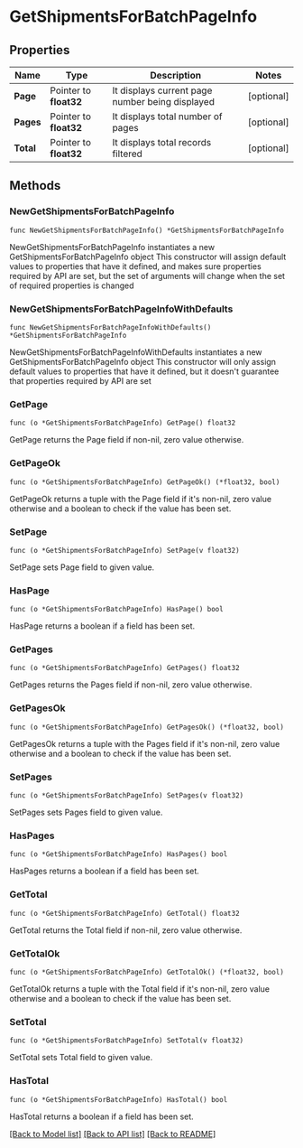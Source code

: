 # GetShipmentsForBatchPageInfo

## Properties

Name | Type | Description | Notes
------------ | ------------- | ------------- | -------------
**Page** | Pointer to **float32** | It displays current page number being displayed | [optional] 
**Pages** | Pointer to **float32** | It displays total number of pages | [optional] 
**Total** | Pointer to **float32** | It displays total records filtered | [optional] 

## Methods

### NewGetShipmentsForBatchPageInfo

`func NewGetShipmentsForBatchPageInfo() *GetShipmentsForBatchPageInfo`

NewGetShipmentsForBatchPageInfo instantiates a new GetShipmentsForBatchPageInfo object
This constructor will assign default values to properties that have it defined,
and makes sure properties required by API are set, but the set of arguments
will change when the set of required properties is changed

### NewGetShipmentsForBatchPageInfoWithDefaults

`func NewGetShipmentsForBatchPageInfoWithDefaults() *GetShipmentsForBatchPageInfo`

NewGetShipmentsForBatchPageInfoWithDefaults instantiates a new GetShipmentsForBatchPageInfo object
This constructor will only assign default values to properties that have it defined,
but it doesn't guarantee that properties required by API are set

### GetPage

`func (o *GetShipmentsForBatchPageInfo) GetPage() float32`

GetPage returns the Page field if non-nil, zero value otherwise.

### GetPageOk

`func (o *GetShipmentsForBatchPageInfo) GetPageOk() (*float32, bool)`

GetPageOk returns a tuple with the Page field if it's non-nil, zero value otherwise
and a boolean to check if the value has been set.

### SetPage

`func (o *GetShipmentsForBatchPageInfo) SetPage(v float32)`

SetPage sets Page field to given value.

### HasPage

`func (o *GetShipmentsForBatchPageInfo) HasPage() bool`

HasPage returns a boolean if a field has been set.

### GetPages

`func (o *GetShipmentsForBatchPageInfo) GetPages() float32`

GetPages returns the Pages field if non-nil, zero value otherwise.

### GetPagesOk

`func (o *GetShipmentsForBatchPageInfo) GetPagesOk() (*float32, bool)`

GetPagesOk returns a tuple with the Pages field if it's non-nil, zero value otherwise
and a boolean to check if the value has been set.

### SetPages

`func (o *GetShipmentsForBatchPageInfo) SetPages(v float32)`

SetPages sets Pages field to given value.

### HasPages

`func (o *GetShipmentsForBatchPageInfo) HasPages() bool`

HasPages returns a boolean if a field has been set.

### GetTotal

`func (o *GetShipmentsForBatchPageInfo) GetTotal() float32`

GetTotal returns the Total field if non-nil, zero value otherwise.

### GetTotalOk

`func (o *GetShipmentsForBatchPageInfo) GetTotalOk() (*float32, bool)`

GetTotalOk returns a tuple with the Total field if it's non-nil, zero value otherwise
and a boolean to check if the value has been set.

### SetTotal

`func (o *GetShipmentsForBatchPageInfo) SetTotal(v float32)`

SetTotal sets Total field to given value.

### HasTotal

`func (o *GetShipmentsForBatchPageInfo) HasTotal() bool`

HasTotal returns a boolean if a field has been set.


[[Back to Model list]](../README.md#documentation-for-models) [[Back to API list]](../README.md#documentation-for-api-endpoints) [[Back to README]](../README.md)


